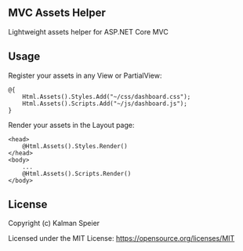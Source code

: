 ## MVC Assets Helper

Lightweight assets helper for ASP.NET Core MVC

## Usage

Register your assets in any View or PartialView:

    @{
        Html.Assets().Styles.Add("~/css/dashboard.css");
        Html.Assets().Scripts.Add("~/js/dashboard.js");
    }

Render your assets in the Layout page:

    <head>
        @Html.Assets().Styles.Render()
    </head>
    <body>
        ...
        @Html.Assets().Scripts.Render()
    </body>

## License

Copyright (c) Kalman Speier

Licensed under the MIT License: https://opensource.org/licenses/MIT
